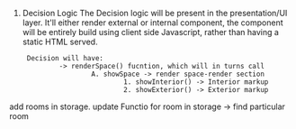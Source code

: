 1. Decision Logic 
        The Decision logic will be present in the presentation/UI layer.
        It'll either render external or internal component,
        the component will be entirely build using client side Javascript, rather than
        having a static HTML served.

        Decision will have: 
                -> renderSpace() fucntion, which will in turns call 
                        A. showSpace -> render space-render section
                                1. showInterior() -> Interior markup 
                                2. showExterior() -> Exterior markup
        


add rooms in storage.
update Functio  for room in storage
        -> find particular room